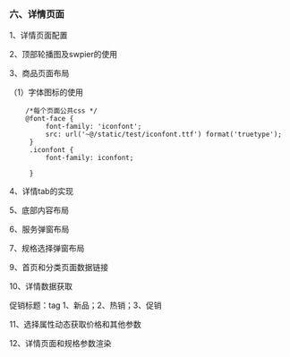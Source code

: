 ### 六、详情页面

1、详情页面配置

2、顶部轮播图及swpier的使用

3、商品页面布局

（1）字体图标的使用

```
    /*每个页面公共css */
	@font-face {
	     font-family: 'iconfont';
	     src: url('~@/static/test/iconfont.ttf') format('truetype');
	 }
	 .iconfont {
	     font-family: iconfont;
	  
	 }
```

4、详情tab的实现

5、底部内容布局

6、服务弹窗布局

7、规格选择弹窗布局

9、首页和分类页面数据链接

10、详情数据获取

促销标题：tag 1、新品；2、热销；3、促销

11、选择属性动态获取价格和其他参数

12、详情页面和规格参数渲染





























### 